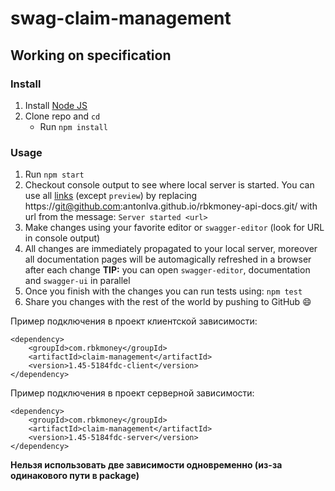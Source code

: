 # swag-claim-management

## Working on specification

### Install

1. Install [Node JS](https://nodejs.org/)
2. Clone repo and `cd`
   - Run `npm install`

### Usage

1. Run `npm start`
2. Checkout console output to see where local server is started. You can use all [links](#links) (except `preview`) by replacing https://git@github.com:antonlva.github.io/rbkmoney-api-docs.git/ with url from the message: `Server started <url>`
3. Make changes using your favorite editor or `swagger-editor` (look for URL in console output)
4. All changes are immediately propagated to your local server, moreover all documentation pages will be automagically refreshed in a browser after each change
   **TIP:** you can open `swagger-editor`, documentation and `swagger-ui` in parallel
5. Once you finish with the changes you can run tests using: `npm test`
6. Share you changes with the rest of the world by pushing to GitHub :smile:

Пример подключения в проект клиентской зависимости:

```
<dependency>
    <groupId>com.rbkmoney</groupId>
    <artifactId>claim-management</artifactId>
    <version>1.45-5184fdc-client</version>
</dependency>
```

Пример подключения в проект серверной зависимости:

```
<dependency>
    <groupId>com.rbkmoney</groupId>
    <artifactId>claim-management</artifactId>
    <version>1.45-5184fdc-server</version>
</dependency>
```

**Нельзя использовать две зависимости одновременно (из-за одинакового пути в package)**